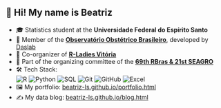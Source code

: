 ## 👋 Hi! My name is Beatriz

- 🎓 Statistics student at the **Universidade Federal do Espírito Santo**  
- 👶 Member of the [**Observatório Obstétrico Brasileiro**](https://github.com/observatorioobstetrico), developed by [Daslab](https://daslab-ufes.github.io/)  
- 💜 Co-organizer of [**R-Ladies Vitória**](https://github.com/R-Ladies-Vitoria)  
- 📅 Part of the organizing committee of the [**69th RBras & 21st SEAGRO**](https://69rbras21seagro.com.br/)  
- 🛠️ Tech Stack:  
  ![R](https://img.shields.io/badge/-R-276DC3?style=flat&logo=r&logoColor=white)
  ![Python](https://img.shields.io/badge/-Python-3776AB?style=flat&logo=python&logoColor=white)
  ![SQL](https://img.shields.io/badge/-SQL-4479A1?style=flat&logo=postgresql&logoColor=white)
  ![Git](https://img.shields.io/badge/-Git-F05032?style=flat&logo=git&logoColor=white)
  ![GitHub](https://img.shields.io/badge/-GitHub-181717?style=flat&logo=github&logoColor=white)
  ![Excel](https://img.shields.io/badge/-Excel-217346?style=flat&logo=microsoft-excel&logoColor=white)  
- 🖼️ My portfolio: [beatriz-ls.github.io/portfolio.html](https://beatriz-ls.github.io/portfolio.html)  
- ✍️ My data blog: [beatriz-ls.github.io/blog.html](https://beatriz-ls.github.io/blog.html)

